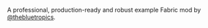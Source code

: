 A professional, production-ready and robust example Fabric mod by [@thebluetropics](https://github.com/thebluetropics).
